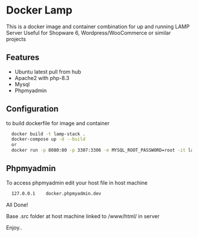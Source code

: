 # Docker Lamp

This is a docker image and container combination for up and running LAMP Server
Useful for Shopware 6, Wordpress/WooCommerce or similar projects



## Features

- Ubuntu latest pull from hub
- Apache2 with php-8.3
- Mysql 
- Phpmyadmin

  
## Configuration 

to build dockerfile for image and container

```bash 
  docker build -t lamp-stack .
  docker-compose up -d --build
  or
  docker run -p 8080:80 -p 3307:3306 -e MYSQL_ROOT_PASSWORD=root -it lamp-stack

```
## Phpmyadmin 
To access phpmyadmin edit your host file in host machine 
```bash 
  127.0.0.1    docker.phpmyadmin.dev

```

All Done!

Base .src folder at host machine linked to /www/html/ in server

Enjoy..
